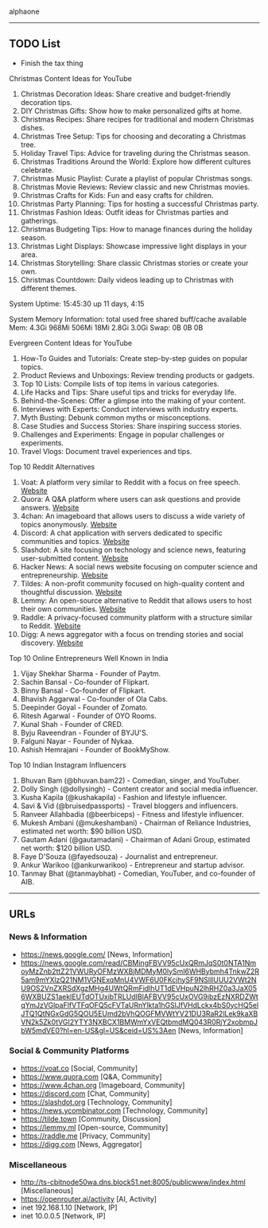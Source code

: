alphaone

---
## TODO List
- Finish the tax thing

Christmas Content Ideas for YouTube
1. Christmas Decoration Ideas: Share creative and budget-friendly decoration tips.
2. DIY Christmas Gifts: Show how to make personalized gifts at home.
3. Christmas Recipes: Share recipes for traditional and modern Christmas dishes.
4. Christmas Tree Setup: Tips for choosing and decorating a Christmas tree.
5. Holiday Travel Tips: Advice for traveling during the Christmas season.
6. Christmas Traditions Around the World: Explore how different cultures celebrate.
7. Christmas Music Playlist: Curate a playlist of popular Christmas songs.
8. Christmas Movie Reviews: Review classic and new Christmas movies.
9. Christmas Crafts for Kids: Fun and easy crafts for children.
10. Christmas Party Planning: Tips for hosting a successful Christmas party.
11. Christmas Fashion Ideas: Outfit ideas for Christmas parties and gatherings.
12. Christmas Budgeting Tips: How to manage finances during the holiday season.
13. Christmas Light Displays: Showcase impressive light displays in your area.
14. Christmas Storytelling: Share classic Christmas stories or create your own.
15. Christmas Countdown: Daily videos leading up to Christmas with different themes.

System Uptime:
 15:45:30 up 11 days, 4:15

System Memory Information:
              total        used        free      shared  buff/cache   available
Mem:           4.3Gi       968Mi       506Mi        18Mi       2.8Gi       3.0Gi
Swap:             0B          0B          0B

Evergreen Content Ideas for YouTube

1. How-To Guides and Tutorials: Create step-by-step guides on popular topics.
2. Product Reviews and Unboxings: Review trending products or gadgets.
3. Top 10 Lists: Compile lists of top items in various categories.
4. Life Hacks and Tips: Share useful tips and tricks for everyday life.
5. Behind-the-Scenes: Offer a glimpse into the making of your content.
6. Interviews with Experts: Conduct interviews with industry experts.
7. Myth Busting: Debunk common myths or misconceptions.
8. Case Studies and Success Stories: Share inspiring success stories.
9. Challenges and Experiments: Engage in popular challenges or experiments.
10. Travel Vlogs: Document travel experiences and tips.

Top 10 Reddit Alternatives

1. Voat: A platform very similar to Reddit with a focus on free speech. [Website](https://voat.co)
2. Quora: A Q&A platform where users can ask questions and provide answers. [Website](https://www.quora.com)
3. 4chan: An imageboard that allows users to discuss a wide variety of topics anonymously. [Website](https://www.4chan.org)
4. Discord: A chat application with servers dedicated to specific communities and topics. [Website](https://discord.com)
5. Slashdot: A site focusing on technology and science news, featuring user-submitted content. [Website](https://slashdot.org)
6. Hacker News: A social news website focusing on computer science and entrepreneurship. [Website](https://news.ycombinator.com)
7. Tildes: A non-profit community focused on high-quality content and thoughtful discussion. [Website](https://tilde.town)
8. Lemmy: An open-source alternative to Reddit that allows users to host their own communities. [Website](https://lemmy.ml)
9. Raddle: A privacy-focused community platform with a structure similar to Reddit. [Website](https://raddle.me)
10. Digg: A news aggregator with a focus on trending stories and social discovery. [Website](https://digg.com)

Top 10 Online Entrepreneurs Well Known in India

1. Vijay Shekhar Sharma - Founder of Paytm.
2. Sachin Bansal - Co-founder of Flipkart.
3. Binny Bansal - Co-founder of Flipkart.
4. Bhavish Aggarwal - Co-founder of Ola Cabs.
5. Deepinder Goyal - Founder of Zomato.
6. Ritesh Agarwal - Founder of OYO Rooms.
7. Kunal Shah - Founder of CRED.
8. Byju Raveendran - Founder of BYJU'S.
9. Falguni Nayar - Founder of Nykaa.
10. Ashish Hemrajani - Founder of BookMyShow.

Top 10 Indian Instagram Influencers
1. Bhuvan Bam (@bhuvan.bam22) - Comedian, singer, and YouTuber.
2. Dolly Singh (@dollysingh) - Content creator and social media influencer.
3. Kusha Kapila (@kushakapila) - Fashion and lifestyle influencer.
4. Savi & Vid (@bruisedpassports) - Travel bloggers and influencers.
5. Ranveer Allahbadia (@beerbiceps) - Fitness and lifestyle influencer.
6. Mukesh Ambani (@mukeshambani) - Chairman of Reliance Industries, estimated net worth: $90 billion USD.
7. Gautam Adani (@gautamadani) - Chairman of Adani Group, estimated net worth: $120 billion USD.
8. Faye D'Souza (@fayedsouza) - Journalist and entrepreneur.
9. Ankur Warikoo (@ankurwarikoo) - Entrepreneur and startup advisor.
10. Tanmay Bhat (@tanmaybhat) - Comedian, YouTuber, and co-founder of AIB.

---

## URLs

### News & Information
- https://news.google.com/ [News, Information]
- https://news.google.com/read/CBMingFBVV95cUxQRmJqS0t0NTA1NmoyMzZnb2ttZ21VWURyOFMzWXBjMDMyM0lySml6WHBybmh4TnkwZ2R5am9mYXlzQ21NM1VGNExqMnU4VWF6U0FKcjhySF9NSlllUUU2VWt2NU9OS2VnZXRSdXgzMHg4UWtQRmFidlhUT1dEVHpuN2lhRHZ0a3JaX056WXBUZS1aeklEUTdOTUxibTRLUdIBlAFBVV95cUxOVG9ibzEzNXRDZWtqYmJzVGlpaFlfVTFqOFQ5cFVTaURnYlkta1hGSlJfVHdLckx4bS0ycHQ5elJTQ1QtNGxGdG5QOU5EUmd2bVhQOGFMVWtYV21DU3RaR2lLek9kaXBVN2k5Zk0tVGI2YTY3NXBCX1BMWmYxVEQtbmdMQ043R0RjY2xobmpJbW5mdVE0?hl=en-US&gl=US&ceid=US%3Aen [News, Information]

### Social & Community Platforms
- https://voat.co [Social, Community]
- https://www.quora.com [Q&A, Community]
- https://www.4chan.org [Imageboard, Community]
- https://discord.com [Chat, Community]
- https://slashdot.org [Technology, Community]
- https://news.ycombinator.com [Technology, Community]
- https://tilde.town [Community, Discussion]
- https://lemmy.ml [Open-source, Community]
- https://raddle.me [Privacy, Community]
- https://digg.com [News, Aggregator]

### Miscellaneous
- http://ts-cbitnode50wa.dns.block51.net:8005/publicwww/index.html [Miscellaneous]
- https://openrouter.ai/activity [AI, Activity]
- inet 192.168.1.10 [Network, IP]
- inet 10.0.0.5 [Network, IP]

